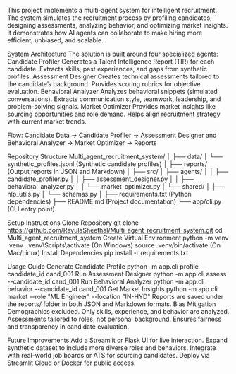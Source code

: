 This project implements a multi-agent system for intelligent recruitment.
The system simulates the recruitment process by profiling candidates, designing assessments, analyzing behavior, and optimizing market insights.
It demonstrates how AI agents can collaborate to make hiring more efficient, unbiased, and scalable.

System Architecture
The solution is built around four specialized agents:
Candidate Profiler
Generates a Talent Intelligence Report (TIR) for each candidate.
Extracts skills, past experiences, and gaps from synthetic profiles.
Assessment Designer
Creates technical assessments tailored to the candidate’s background.
Provides scoring rubrics for objective evaluation.
Behavioral Analyzer
Analyzes behavioral snippets (simulated conversations).
Extracts communication style, teamwork, leadership, and problem-solving signals.
Market Optimizer
Provides market insights like sourcing opportunities and role demand.
Helps align recruitment strategy with current market trends.

Flow: Candidate Data → Candidate Profiler → Assessment Designer and Behavioral Analyzer → Market Optimizer → Reports

Repository Structure
Multi_agent_recruitment_system/
│
├── data/
│ └── synthetic_profiles.jsonl (Synthetic candidate profiles)
│
├── reports/ (Output reports in JSON and Markdown)
│
├── src/
│ ├── agents/
│ │ ├── candidate_profiler.py
│ │ ├── assessment_designer.py
│ │ ├── behavioral_analyzer.py
│ │ └── market_optimizer.py
│ └── shared/
│ ├── nlp_utils.py
│ └── schemas.py
│
├── requirements.txt (Python dependencies)
├── README.md (Project documentation)
└── app/cli.py (CLI entry point)

Setup Instructions
Clone Repository
git clone https://github.com/RavulaSheethal/Multi_agent_recruitment_system.git
cd Multi_agent_recruitment_system
Create Virtual Environment
python -m venv .venv
..venv\Scripts\activate (On Windows)
source .venv/bin/activate (On Mac/Linux)
Install Dependencies
pip install -r requirements.txt

Usage Guide
Generate Candidate Profile
python -m app.cli profile --candidate_id cand_001
Run Assessment Designer
python -m app.cli assess --candidate_id cand_001
Run Behavioral Analyzer
python -m app.cli behavior --candidate_id cand_001
Get Market Insights
python -m app.cli market --role "ML Engineer" --location "IN-HYD"
Reports are saved under the reports/ folder in both JSON and Markdown formats.
Bias Mitigation
Demographics excluded. Only skills, experience, and behavior are analyzed.
Assessments tailored to roles, not personal background.
Ensures fairness and transparency in candidate evaluation.

Future Improvements
Add a Streamlit or Flask UI for live interaction.
Expand synthetic dataset to include more diverse roles and behaviors.
Integrate with real-world job boards or ATS for sourcing candidates.
Deploy via Streamlit Cloud or Docker for public access.


